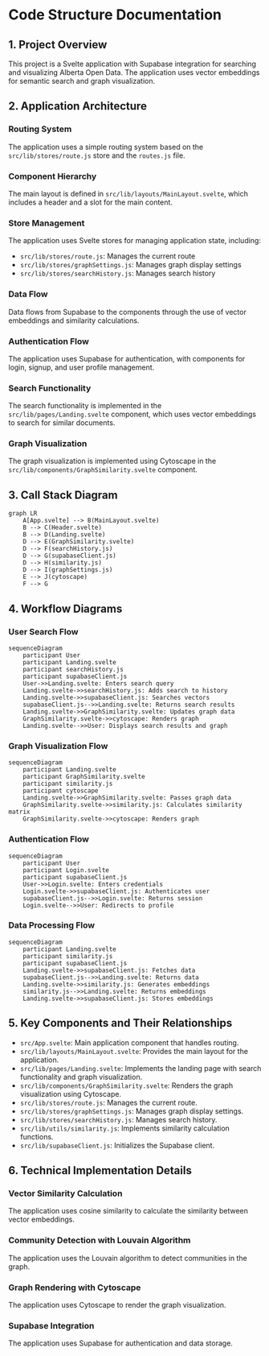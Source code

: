 # Code Structure Documentation

## 1. Project Overview

This project is a Svelte application with Supabase integration for searching and visualizing Alberta Open Data. The application uses vector embeddings for semantic search and graph visualization.

## 2. Application Architecture

### Routing System
The application uses a simple routing system based on the `src/lib/stores/route.js` store and the `routes.js` file.

### Component Hierarchy
The main layout is defined in `src/lib/layouts/MainLayout.svelte`, which includes a header and a slot for the main content.

### Store Management
The application uses Svelte stores for managing application state, including:
- `src/lib/stores/route.js`: Manages the current route
- `src/lib/stores/graphSettings.js`: Manages graph display settings
- `src/lib/stores/searchHistory.js`: Manages search history

### Data Flow
Data flows from Supabase to the components through the use of vector embeddings and similarity calculations.

### Authentication Flow
The application uses Supabase for authentication, with components for login, signup, and user profile management.

### Search Functionality
The search functionality is implemented in the `src/lib/pages/Landing.svelte` component, which uses vector embeddings to search for similar documents.

### Graph Visualization
The graph visualization is implemented using Cytoscape in the `src/lib/components/GraphSimilarity.svelte` component.

## 3. Call Stack Diagram

```mermaid
graph LR
    A[App.svelte] --> B(MainLayout.svelte)
    B --> C(Header.svelte)
    B --> D(Landing.svelte)
    D --> E(GraphSimilarity.svelte)
    D --> F(searchHistory.js)
    D --> G(supabaseClient.js)
    D --> H(similarity.js)
    D --> I(graphSettings.js)
    E --> J(cytoscape)
    F --> G
```

## 4. Workflow Diagrams

### User Search Flow

```mermaid
sequenceDiagram
    participant User
    participant Landing.svelte
    participant searchHistory.js
    participant supabaseClient.js
    User->>Landing.svelte: Enters search query
    Landing.svelte->>searchHistory.js: Adds search to history
    Landing.svelte->>supabaseClient.js: Searches vectors
    supabaseClient.js-->>Landing.svelte: Returns search results
    Landing.svelte->>GraphSimilarity.svelte: Updates graph data
    GraphSimilarity.svelte->>cytoscape: Renders graph
    Landing.svelte-->>User: Displays search results and graph
```

### Graph Visualization Flow

```mermaid
sequenceDiagram
    participant Landing.svelte
    participant GraphSimilarity.svelte
    participant similarity.js
    participant cytoscape
    Landing.svelte->>GraphSimilarity.svelte: Passes graph data
    GraphSimilarity.svelte->>similarity.js: Calculates similarity matrix
    GraphSimilarity.svelte->>cytoscape: Renders graph
```

### Authentication Flow

```mermaid
sequenceDiagram
    participant User
    participant Login.svelte
    participant supabaseClient.js
    User->>Login.svelte: Enters credentials
    Login.svelte->>supabaseClient.js: Authenticates user
    supabaseClient.js-->>Login.svelte: Returns session
    Login.svelte-->>User: Redirects to profile
```

### Data Processing Flow

```mermaid
sequenceDiagram
    participant Landing.svelte
    participant similarity.js
    participant supabaseClient.js
    Landing.svelte->>supabaseClient.js: Fetches data
    supabaseClient.js-->>Landing.svelte: Returns data
    Landing.svelte->>similarity.js: Generates embeddings
    similarity.js-->>Landing.svelte: Returns embeddings
    Landing.svelte->>supabaseClient.js: Stores embeddings
```

## 5. Key Components and Their Relationships

- `src/App.svelte`: Main application component that handles routing.
- `src/lib/layouts/MainLayout.svelte`: Provides the main layout for the application.
- `src/lib/pages/Landing.svelte`: Implements the landing page with search functionality and graph visualization.
- `src/lib/components/GraphSimilarity.svelte`: Renders the graph visualization using Cytoscape.
- `src/lib/stores/route.js`: Manages the current route.
- `src/lib/stores/graphSettings.js`: Manages graph display settings.
- `src/lib/stores/searchHistory.js`: Manages search history.
- `src/lib/utils/similarity.js`: Implements similarity calculation functions.
- `src/lib/supabaseClient.js`: Initializes the Supabase client.

## 6. Technical Implementation Details

### Vector Similarity Calculation
The application uses cosine similarity to calculate the similarity between vector embeddings.

### Community Detection with Louvain Algorithm
The application uses the Louvain algorithm to detect communities in the graph.

### Graph Rendering with Cytoscape
The application uses Cytoscape to render the graph visualization.

### Supabase Integration
The application uses Supabase for authentication and data storage.

